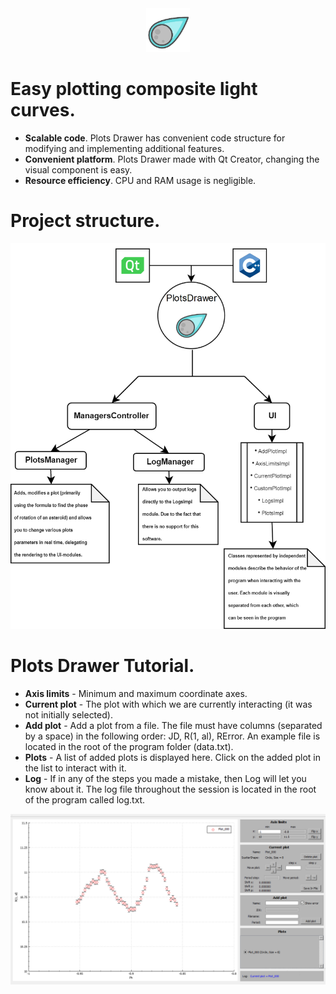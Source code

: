 <center>
<img src="Resources/PlotsDrawerIcon00.png" width="70">
</center>

# Easy plotting composite light curves.

* **Scalable code**. Plots Drawer has convenient code structure for modifying and implementing additional features.
* **Convenient platform**. Plots Drawer made with Qt Creator, changing the visual component is easy.
* **Resource efficiency**. CPU and RAM usage is negligible.

# Project structure.
<img src="Resources/Untitled Diagram (1).png" width="780">

# Plots Drawer Tutorial.

* **Axis limits** - Minimum and maximum coordinate axes.
* **Current plot** - The plot with which we are currently interacting (it was not initially selected).
* **Add plot** - Add a plot from a file. The file must have columns (separated by a space) in the following order: JD, R(1, al), RError. An example file is located in the root of the program folder (data.txt).
* **Plots** - A list of added plots is displayed here. Click on the added plot in the list to interact with it.
* **Log** - If in any of the steps you made a mistake, then Log will let you know about it. The log file throughout the session is located in the root of the program called log.txt.

<img src="Resources/PD000.png" width="780">
